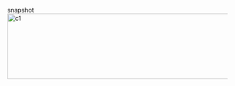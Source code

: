 snapshot
<img width="545" height="151" alt="c1" src="https://github.com/user-attachments/assets/ab698c8b-fe47-460a-a10e-4e375e948ad3" />
